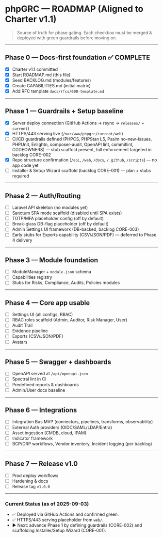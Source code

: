 # phpGRC — ROADMAP (Aligned to Charter v1.1)

> Source of truth for phase gating. Each checkbox must be merged & deployed with green guardrails before moving on.

---

## Phase 0 — Docs-first foundation ✅ COMPLETE
- [x] Charter v1.1 committed
- [x] Start ROADMAP.md (this file)
- [x] Seed BACKLOG.md (modules/features)
- [x] Create CAPABILITIES.md (initial matrix)
- [x] Add RFC template `docs/rfcs/000-template.md`

---

## Phase 1 — Guardrails + Setup baseline
- [x] Server deploy connection (GitHub Actions → rsync → `releases/` + `current`)
- [x] HTTPS/443 serving live (`/var/www/phpgrc/current/web`)
- [ ] CI/CD guardrails defined (PHPCS, PHPStan L5, Psalm no-new-issues, PHPUnit, Enlightn, composer-audit, OpenAPI lint, commitlint, CODEOWNERS) — stub scaffold present, full enforcement targeted in backlog CORE-002
- [x] Repo structure confirmation (`/api`, `/web`, `/docs`, `/.github`, `/scripts`) — no app code yet
- [ ] Installer & Setup Wizard scaffold (backlog CORE-001) — plan + stubs required

---

## Phase 2 — Auth/Routing
- [ ] Laravel API skeleton (no modules yet)
- [ ] Sanctum SPA mode scaffold (disabled until SPA exists)
- [ ] TOTP/MFA placeholder config (off by default)
- [ ] Break-glass DB-flag placeholder (off by default)
- [ ] Admin Settings UI framework (DB-backed, backlog CORE-003)
- [ ] Early stubs for Exports capability (CSV/JSON/PDF) — deferred to Phase 4 delivery

---

## Phase 3 — Module foundation
- [ ] ModuleManager + `module.json` schema
- [ ] Capabilities registry
- [ ] Stubs for Risks, Compliance, Audits, Policies modules

---

## Phase 4 — Core app usable
- [ ] Settings UI (all configs, RBAC)
- [ ] RBAC roles scaffold (Admin, Auditor, Risk Manager, User)
- [ ] Audit Trail
- [ ] Evidence pipeline
- [ ] Exports (CSV/JSON/PDF)
- [ ] Avatars

---

## Phase 5 — Swagger + dashboards
- [ ] OpenAPI served at `/api/openapi.json`
- [ ] Spectral lint in CI
- [ ] Predefined reports & dashboards
- [ ] Admin/User docs baseline

---

## Phase 6 — Integrations
- [ ] Integration Bus MVP (connectors, pipelines, transforms, observability)  
- [ ] External Auth providers (OIDC/SAML/LDAP/Entra)
- [ ] Asset ingestion (CMDB, cloud, IPAM)
- [ ] Indicator framework
- [ ] BCP/DRP workflows, Vendor inventory, Incident logging (per backlog)

---

## Phase 7 — Release v1.0
- [ ] Prod deploy workflows
- [ ] Hardening & docs
- [ ] Release tag `v1.0.0`

---

### Current Status (as of 2025-09-03)
- ✅ Deployed via GitHub Actions and confirmed green.
- ✅ HTTPS/443 serving placeholder from `web/`.
- ▶ Next: advance Phase 1 by defining guardrails (CORE-002) and scaffolding Installer/Setup Wizard (CORE-001).
